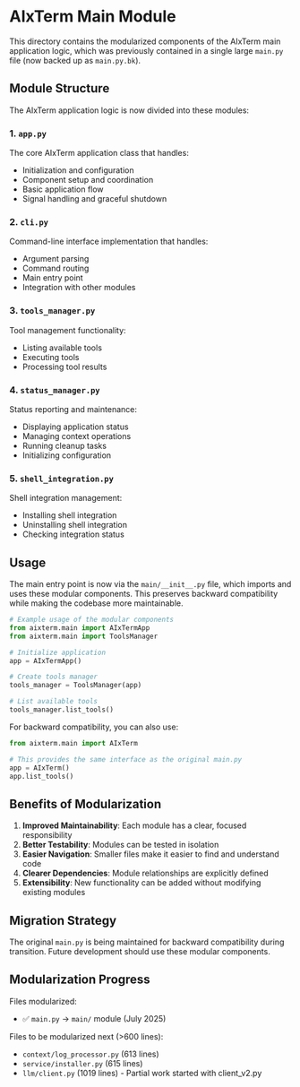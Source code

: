 # AIxTerm Main Module

This directory contains the modularized components of the AIxTerm main application logic, which was previously contained in a single large `main.py` file (now backed up as `main.py.bk`).

## Module Structure

The AIxTerm application logic is now divided into these modules:

### 1. `app.py`

The core AIxTerm application class that handles:
- Initialization and configuration
- Component setup and coordination
- Basic application flow
- Signal handling and graceful shutdown

### 2. `cli.py`

Command-line interface implementation that handles:
- Argument parsing
- Command routing
- Main entry point
- Integration with other modules

### 3. `tools_manager.py`

Tool management functionality:
- Listing available tools
- Executing tools
- Processing tool results

### 4. `status_manager.py`

Status reporting and maintenance:
- Displaying application status
- Managing context operations
- Running cleanup tasks
- Initializing configuration

### 5. `shell_integration.py`

Shell integration management:
- Installing shell integration
- Uninstalling shell integration
- Checking integration status

## Usage

The main entry point is now via the `main/__init__.py` file, which imports and uses these modular components. This preserves backward compatibility while making the codebase more maintainable.

```python
# Example usage of the modular components
from aixterm.main import AIxTermApp
from aixterm.main import ToolsManager

# Initialize application
app = AIxTermApp()

# Create tools manager
tools_manager = ToolsManager(app)

# List available tools
tools_manager.list_tools()
```

For backward compatibility, you can also use:

```python
from aixterm.main import AIxTerm

# This provides the same interface as the original main.py
app = AIxTerm()
app.list_tools()
```

## Benefits of Modularization

1. **Improved Maintainability**: Each module has a clear, focused responsibility
2. **Better Testability**: Modules can be tested in isolation
3. **Easier Navigation**: Smaller files make it easier to find and understand code
4. **Clearer Dependencies**: Module relationships are explicitly defined
5. **Extensibility**: New functionality can be added without modifying existing modules

## Migration Strategy

The original `main.py` is being maintained for backward compatibility during transition. Future development should use these modular components.

## Modularization Progress

Files modularized:
- ✅ `main.py` → `main/` module (July 2025)

Files to be modularized next (>600 lines):
- `context/log_processor.py` (613 lines)
- `service/installer.py` (615 lines)
- `llm/client.py` (1019 lines) - Partial work started with client_v2.py
